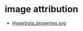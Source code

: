 # image attribution

-   [Hyperbola_properties.svg](https://en.wikipedia.org/wiki/File:Hyperbola_properties.svg)
